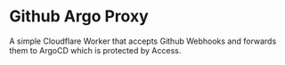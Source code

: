 Github Argo Proxy
=================

A simple Cloudflare Worker that accepts Github Webhooks and forwards them to ArgoCD which is protected by Access.